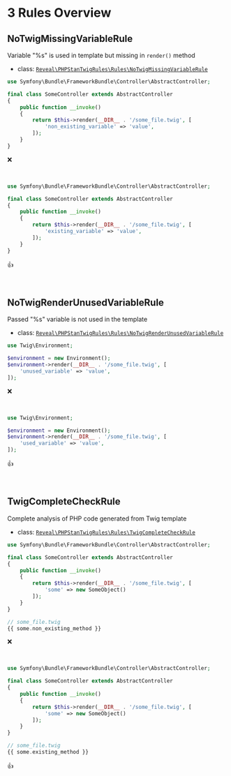 # 3 Rules Overview

## NoTwigMissingVariableRule

Variable "%s" is used in template but missing in `render()` method

- class: [`Reveal\PHPStanTwigRules\Rules\NoTwigMissingVariableRule`](../src/Rules/NoTwigMissingVariableRule.php)

```php
use Symfony\Bundle\FrameworkBundle\Controller\AbstractController;

final class SomeController extends AbstractController
{
    public function __invoke()
    {
        return $this->render(__DIR__ . '/some_file.twig', [
            'non_existing_variable' => 'value',
        ]);
    }
}
```

:x:

<br>

```php
use Symfony\Bundle\FrameworkBundle\Controller\AbstractController;

final class SomeController extends AbstractController
{
    public function __invoke()
    {
        return $this->render(__DIR__ . '/some_file.twig', [
            'existing_variable' => 'value',
        ]);
    }
}
```

:+1:

<br>

## NoTwigRenderUnusedVariableRule

Passed "%s" variable is not used in the template

- class: [`Reveal\PHPStanTwigRules\Rules\NoTwigRenderUnusedVariableRule`](../src/Rules/NoTwigRenderUnusedVariableRule.php)

```php
use Twig\Environment;

$environment = new Environment();
$environment->render(__DIR__ . '/some_file.twig', [
    'unused_variable' => 'value',
]);
```

:x:

<br>

```php
use Twig\Environment;

$environment = new Environment();
$environment->render(__DIR__ . '/some_file.twig', [
    'used_variable' => 'value',
]);
```

:+1:

<br>

## TwigCompleteCheckRule

Complete analysis of PHP code generated from Twig template

- class: [`Reveal\PHPStanTwigRules\Rules\TwigCompleteCheckRule`](../src/Rules/TwigCompleteCheckRule.php)

```php
use Symfony\Bundle\FrameworkBundle\Controller\AbstractController;

final class SomeController extends AbstractController
{
    public function __invoke()
    {
        return $this->render(__DIR__ . '/some_file.twig', [
            'some' => new SomeObject()
        ]);
    }
}

// some_file.twig
{{ some.non_existing_method }}
```

:x:

<br>

```php
use Symfony\Bundle\FrameworkBundle\Controller\AbstractController;

final class SomeController extends AbstractController
{
    public function __invoke()
    {
        return $this->render(__DIR__ . '/some_file.twig', [
            'some' => new SomeObject()
        ]);
    }
}

// some_file.twig
{{ some.existing_method }}
```

:+1:

<br>
